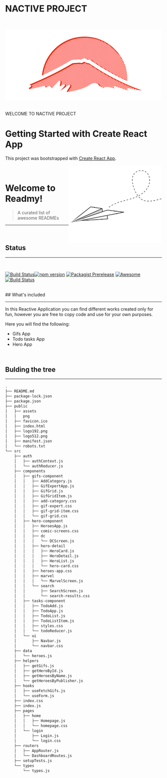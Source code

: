 # NACTIVE PROJECT
<br>

![Logo](./docs/logo192.png)

<br>
WELCOME TO NACTIVE PROJECT

<br>

# Getting Started with Create React App

This project was bootstrapped with [Create React App](https://github.com/facebook/create-react-app).

<img src="./public/assets/resources/paper-airplane.png" width="300px" align="right" />

<br>

# Welcome to Readmy!

> A curated list of awesome READMEs
<hr>
<br>

## Status
<hr>
<br>

[![Build Status](https://img.shields.io/github/workflow/status/twbs/bootstrap/JS%20Tests/main?label=JS%20Tests&logo=github)](https://github.com/twbs/bootstrap/actions?query=workflow%3AJS+Tests+branch%3Amain)[![npm version](https://img.shields.io/npm/v/bootstrap)](https://www.npmjs.com/package/bootstrap) [![Packagist Prerelease](https://img.shields.io/packagist/vpre/twbs/bootstrap)](https://packagist.org/packages/twbs/bootstrap) [![Awesome](https://cdn.rawgit.com/sindresorhus/awesome/d7305f38d29fed78fa85652e3a63e154dd8e8829/media/badge.svg)](https://github.com/sindresorhus/awesome#readme) [![Build Status](https://travis-ci.org/walternascimentobarroso/walternascimentobarroso.github.io.svg?branch=master)](https://travis-ci.org/walternascimentobarroso/walternascimentobarroso.github.io)

<br>
## What's included
<hr>

<p>In this Reactive Application you can find different works created only for fun, however you are free to copy code and use for your own purposes.</p>
<p>Here you will find the following:</p>

- Gifs App
- Todo tasks App
- Hero App 

<br>


## Bulding the tree
<hr>

```
.
├── README.md
├── package-lock.json
├── package.json
├── public
│   ├── assets
│   │   png
│   ├── favicon.ico
│   ├── index.html
│   ├── logo192.png
│   ├── logo512.png
│   ├── manifest.json
│   └── robots.txt
└── src
    ├── auth
    │   ├── authContext.js
    │   └── authReducer.js
    ├── components
    │   ├── gifs-component
    │   │   ├── AddCategory.js
    │   │   ├── GifExpertApp.js
    │   │   ├── GifGrid.js
    │   │   ├── GifGridItem.js
    │   │   ├── add-category.css
    │   │   ├── gif-expert.css
    │   │   ├── gif-grid-item.css
    │   │   └── gif-grid.css
    │   ├── hero-component
    │   │   ├── HeroesApp.js
    │   │   ├── comic-screens.css
    │   │   ├── dc
    │   │   │   └── DCScreen.js
    │   │   ├── hero-detail
    │   │   │   ├── HeroCard.js
    │   │   │   ├── HeroDetail.js
    │   │   │   ├── HeroList.js
    │   │   │   └── hero-card.css
    │   │   ├── heroes-app.css
    │   │   ├── marvel
    │   │   │   └── MarvelScreen.js
    │   │   └── search
    │   │       ├── SearchScreen.js
    │   │       └── search-results.css
    │   ├── tasks-component
    │   │   ├── TodoAdd.js
    │   │   ├── TodoApp.js
    │   │   ├── TodoList.js
    │   │   ├── TodoListItem.js
    │   │   ├── styles.css
    │   │   └── todoReducer.js
    │   └── ui
    │       ├── Navbar.js
    │       └── navbar.css
    ├── data
    │   └── heroes.js
    ├── helpers
    │   ├── getGifs.js
    │   ├── getHeroById.js
    │   ├── getHeroesByName.js
    │   └── getHeroesByPublisher.js
    ├── hooks
    │   ├── useFetchGifs.js
    │   └── useForm.js
    ├── index.css
    ├── index.js
    ├── pages
    │   ├── home
    │   │   ├── Homepage.js
    │   │   └── homepage.css
    │   └── login
    │       ├── Login.js
    │       └── login.css
    ├── routers
    │   ├── AppRouter.js
    │   └── DashboardRoutes.js
    ├── setupTests.js
    └── types
        └── types.js
```
